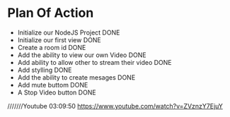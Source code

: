 # Plan Of Action

- Initialize our NodeJS Project DONE
- Initialize our first view DONE
- Create a room id DONE
- Add the ability to view our own Video DONE
- Add ability to allow other to stream their video DONE
- Add stylling DONE
- Add the ability to create mesages DONE
- Add mute buttom DONE
- A Stop Video button DONE




///////Youtube 03:09:50
https://www.youtube.com/watch?v=ZVznzY7EjuY


